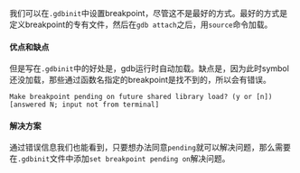 我们可以在`.gdbinit`中设置breakpoint，尽管这不是最好的方式。最好的方式是定义breakpoint的专有文件，然后在`gdb attach`之后，用`source`命令加载。

####  优点和缺点
但是写在`.gdbinit`中的好处是，gdb运行时自动加载。缺点是，因为此时symbol还没加载，那些通过函数名指定的breakpoint是找不到的，所以会有错误。

`Make breakpoint pending on future shared library load? (y or [n]) [answered N; input not from terminal]`

#### 解决方案
通过错误信息我们也能看到，只要想办法同意`pending`就可以解决问题，那么需要在`.gdbinit`文件中添加`set breakpoint pending on`解决问题。
